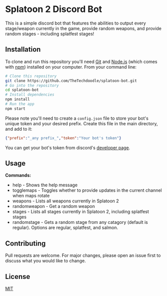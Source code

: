 # Splatoon 2 Discord Bot

This is a simple discord bot that features the abilities to output every stage/weapon currently in the game, provide random weapons, and provide random stages - including splatfest stages!

## Installation

To clone and run this repository you'll need [Git](https://git-scm.com) and [Node.js](https://nodejs.org) (which comes with [npm](https://npmjs.com)) installed on your computer. From your command line:

```bash
# Clone this repository
git clone https://github.com/TheTechdoodle/splatoon-bot.git
# Go into the repository
cd splatoon-bot
# Install dependencies
npm install
# Run the app
npm start
```
Please note you'll need to create a `config.json` file to store your bot's unique token and your desired prefix. Create this file in the main directory, and add to it:
```json
{"prefix":"_any prefix_","token":"Your bot's token"}
```
You can get your bot's token from discord's [developer page](https://discordapp.com/developers/applications).
## Usage

**Commands:**
- help - Shows the help message
- togglemaps - Toggles whether to provide updates in the current channel when maps rotate
- weapons - Lists all weapons currently in Splatoon 2
- randomweapon - Get a random weapon
- stages - Lists all stages currently in Splatoon 2, including splatfest stages
- randomstage - Gets a random stage from any catagory (default is regular). Options are regular, splatfest, and salmon.

## Contributing
Pull requests are welcome. For major changes, please open an issue first to discuss what you would like to change.

## License
[MIT](https://choosealicense.com/licenses/mit/)
